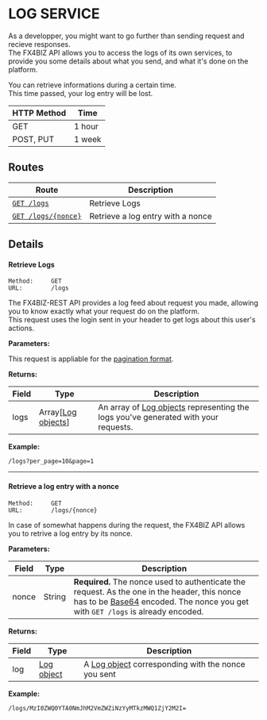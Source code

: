 # LOG SERVICE #

As a developper, you might want to go further than sending request and recieve responses.  
The FX4BIZ API allows you to access the logs of its own services, to provide you some details about what you send, and what it's done on the platform.

You can retrieve informations during a certain time.  
This time passed, your log entry will be lost.

| HTTP Method | Time |
|-------------|------|
| GET | 1 hour |
| POST, PUT | 1 week |

## Routes ##

| Route | Description |
|-------|-------------|
| [`GET /logs`](#get-logs) | Retrieve Logs |
| [`GET /logs/{nonce}`](#get-log-by-nonce) | Retrieve a log entry with a nonce |

## Details ##

#### <a id="get-logs"></a> Retrieve Logs ####
```
Method: 	GET
URL: 		/logs
```
The FX4BIZ-REST API provides a log feed about request you made, allowing you to know exactly what your request do on the platform.  
This request uses the login sent in your header to get logs about this user's actions.

**Parameters:**

This request is appliable for the [pagination format](../conventions/formatingConventions.md#pagination).

**Returns:**

| Field | Type | Description |
|-------|------|-------------|
| logs | Array[[Log objects](../objects/objects.md#log_object)] | An array of [Log objects](../objects/objects.md#log_object) representing the logs you've generated with your requests. |

**Example:**
```
/logs?per_page=10&page=1
```

<hr />

#### <a id="get-log-by-nonce"></a> Retrieve a log entry with a nonce ####

```
Method: 	GET
URL: 		/logs/{nonce}
```
In case of somewhat happens during the request, the FX4BIZ API allows you to retrive a log entry by its nonce.  

**Parameters:**

| Field | Type | Description |
|-------|------|-------------|
| nonce | String | **Required.** The nonce used to authenticate the request. As the one in the header, this nonce has to be [Base64](http://fr.wikipedia.org/wiki/Base64) encoded. The nonce you get with `GET /logs` is already encoded. |

**Returns:**

| Field | Type | Description |
|-------|------|-------------|
| log | [Log object](../objects/objects.md#log_object) | A [Log object](../objects/objects.md#log_object) corresponding with the nonce you sent |

**Example:**
```
/logs/MzI0ZWQ0YTA0NmJhM2VmZWZiNzYyMTkzMWQ1ZjY2M2I=
```
